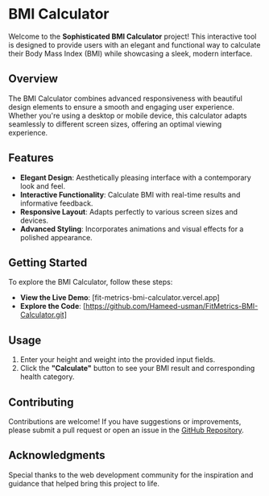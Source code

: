 # **BMI Calculator**

Welcome to the **Sophisticated BMI Calculator** project! This interactive tool is designed to provide users with an elegant and functional way to calculate their Body Mass Index (BMI) while showcasing a sleek, modern interface.

## **Overview**

The BMI Calculator combines advanced responsiveness with beautiful design elements to ensure a smooth and engaging user experience. Whether you're using a desktop or mobile device, this calculator adapts seamlessly to different screen sizes, offering an optimal viewing experience.

## **Features**

- **Elegant Design**: Aesthetically pleasing interface with a contemporary look and feel.
- **Interactive Functionality**: Calculate BMI with real-time results and informative feedback.
- **Responsive Layout**: Adapts perfectly to various screen sizes and devices.
- **Advanced Styling**: Incorporates animations and visual effects for a polished appearance.

## **Getting Started**

To explore the BMI Calculator, follow these steps:

- **View the Live Demo**: [fit-metrics-bmi-calculator.vercel.app]
- **Explore the Code**: [https://github.com/Hameed-usman/FitMetrics-BMI-Calculator.git]

## **Usage**

1. Enter your height and weight into the provided input fields.
2. Click the **"Calculate"** button to see your BMI result and corresponding health category.

## **Contributing**

Contributions are welcome! If you have suggestions or improvements, please submit a pull request or open an issue in the [GitHub Repository](#).

## **Acknowledgments**

Special thanks to the web development community for the inspiration and guidance that helped bring this project to life.
